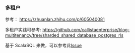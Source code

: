 ### 多租户
参考： https://zhuanlan.zhihu.com/p/605040081

多租户实践可参考: https://github.com/callistaenterprise/blog-multitenancy/tree/sharded_shared_database_postgres_rls

基于 ScalaSQL 来做，可以参考此[Issue](https://github.com/com-lihaoyi/scalasql/issues/67)
